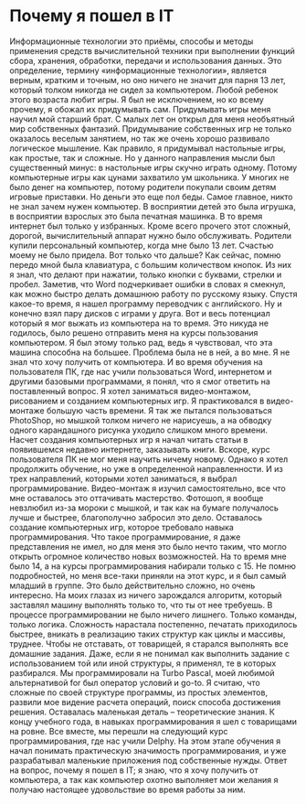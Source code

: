 # Почему я пошел в IT
Информационные технологии это приёмы, способы и методы применения средств вычислительной техники при выполнении
функций сбора, хранения, обработки, передачи и использования данных.
Это определение, термину «информационные технологии», является верным, кратким и точным, но оно ничего не значит для парня
13 лет, который толком никогда не сидел за компьютером. Любой ребенок этого возраста любит игры. Я был не исключением, но
ко всему прочему, я обожал их придумывать сам. Придумывать игры меня научил мой старший брат. С малых лет он открыл для
меня необъятный мир собственных фантазий. Придумывание собственных игр не только оказалось веселым занятием, но так же
очень хорошо развивало логическое мышление. Как правило, я придумывал настольные игры, как простые, так и сложные. Но у
данного направления мысли был существенный минус: в настольные игры скучно играть одному. Потому компьютерные игры как
цунами захватило ум школьника. У многих не было денег на компьютер, потому родители покупали своим детям игровые приставки.
Но деньги это еще пол беды. Самое главное, никто не знал зачем нужен компьютер. В восприятии детей это была игрушка, в
восприятии взрослых это была печатная машинка. В то время интернет был только у избранных. Кроме всего прочего этот сложный,
дорогой, вычислительный аппарат нужно было обслуживать. Родители купили персональный компьютер, когда мне было 13 лет.
Счастью моему не было придела. Вот только что дальше? Как сейчас, помню передо мной была клавиатура, с большим количеством
кнопок. Из них я знал, что делают при нажатии, только кнопки с буквами, стрелки и пробел. Заметив, что Word подчеркивает
ошибки в словах я смекнул, как можно быстро делать домашнюю работу по русскому языку. Спустя какое-то время, я нашел
программу переводчик с английского. Ну и конечно взял пару дисков с играми у друга. Вот и весь потенциал который я мог
выжать из компьютера на то время. Это никуда не годилось, было решено отправить меня на курсы пользования компьютером. Я был
этому только рад, ведь я чувствовал, что эта машина способна на большее. Проблема была не в ней, а во мне. Я не знал что
хочу получить от компьютера. И во время обучения на пользователя ПК, где нас учили пользоваться Word, интернетом и другими
базовыми программами, я понял, что я смог ответить на поставленный вопрос. Я хотел заниматься видео-монтажом, рисованием и
созданием компьютерных игр. Я практиковался в видео-монтаже большую часть времени. Я так же пытался пользоваться PhotoShop,
но мышкой толком ничего не нарисуешь, а на обводку одного карандашного рисунка уходило слишком много времени. Насчет создания
компьютерных игр я начал читать статьи в появившемся недавно интернете, заказывать книги. Вскоре, курс пользователя ПК не мог
меня научить ничему новому. Однако я хотел продолжить обучение, но уже в определенной направленности. И из трех направлений,
которыми хотел заниматься, я выбрал программирование. Видео-монтаж я изучил самостоятельно, все что мне оставалось это
оттачивать мастерство. Фотошоп, я вообще невзлюбил из-за мороки с мышкой, и так как на бумаге получалось лучше и быстрее,
благополучно забросил это дело. Оставалось создание компьютерных игр, которое требовало навыка программирования. Что такое
программирование, я даже представления не имел, но для меня это было нечто таким, что могло открыть огромное количество новых
возможностей. На то время мне было 14, а на курсы программирования набирали только с 15. Не помню подробностей, но меня
все-таки приняли на этот курс, и я был самый младший в группе. Это было действительно сложно, но очень интересно. На моих
глазах из ничего зарождался алгоритм, который заставлял машину выполнять только то, что ты от нее требуешь. В процессе
программировании не было ничего лишнего. Только команды, только логика. Сложность нарастала постепенно, печатать приходилось
быстрее, вникать в реализацию таких структур как циклы и массивы, труднее. Чтобы не отставать, от товарищей, я старался
выполнять все домашние задания. Даже, если я не понимал как выполнить задание с использованием той или иной структуры, я
применял, те в которых разбирался. Мы программировали на Turbo Pascal, моей любимой альтернативой for был оператор условий и
go-to. Я считаю, что сложные по своей структуре программы, из простых элементов, развили мое видение расчета операций, поиск
способа достижения решения. Оставалась маленькая деталь – теоретические знания. К концу учебного года, в навыках
программирования я шел с товарищами на ровне. Все вместе, мы перешли на следующий курс программирования, где нас учили Delphy.
На этом этапе обучения я начал понимать практическую значимость программирования, и уже разрабатывал маленькие приложения под
собственные нужды.
Ответ на вопрос, почему я пошел в IT; я знаю, что я хочу получить от компьютера, а так как компьютер охотно выполняет мои
желания я получаю настоящее удовольствие во время работы за ним.
